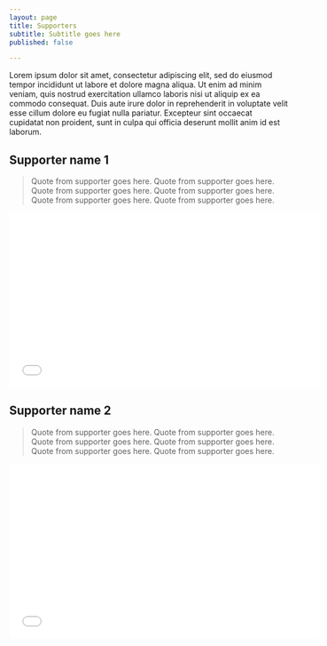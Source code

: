 ```yaml
---
layout: page
title: Supporters
subtitle: Subtitle goes here
published: false

---
```

Lorem ipsum dolor sit amet, consectetur adipiscing elit, sed do eiusmod tempor incididunt ut labore et dolore magna aliqua. Ut enim ad minim veniam, quis nostrud exercitation ullamco laboris nisi ut aliquip ex ea commodo consequat. Duis aute irure dolor in reprehenderit in voluptate velit esse cillum dolore eu fugiat nulla pariatur. Excepteur sint occaecat cupidatat non proident, sunt in culpa qui officia deserunt mollit anim id est laborum.

## Supporter name 1

> Quote from supporter goes here. Quote from supporter goes here. Quote from supporter goes here. Quote from supporter goes here. Quote from supporter goes here. Quote from supporter goes here. 

<iframe width="560" height="315" src="[https://www.youtube.com/embed/cSXPj93ZJyI](https://www.youtube.com/embed/cSXPj93ZJyI "https://www.youtube.com/embed/cSXPj93ZJyI")" title="YouTube video player" frameborder="0" allow="accelerometer; autoplay; clipboard-write; encrypted-media; gyroscope; picture-in-picture" allowfullscreen></iframe>

## Supporter name 2

> Quote from supporter goes here. Quote from supporter goes here. Quote from supporter goes here. Quote from supporter goes here. Quote from supporter goes here. Quote from supporter goes here. 

<iframe width="560" height="315" src="[https://www.youtube.com/embed/cSXPj93ZJyI](https://www.youtube.com/embed/cSXPj93ZJyI "https://www.youtube.com/embed/cSXPj93ZJyI")" title="YouTube video player" frameborder="0" allow="accelerometer; autoplay; clipboard-write; encrypted-media; gyroscope; picture-in-picture" allowfullscreen></iframe>